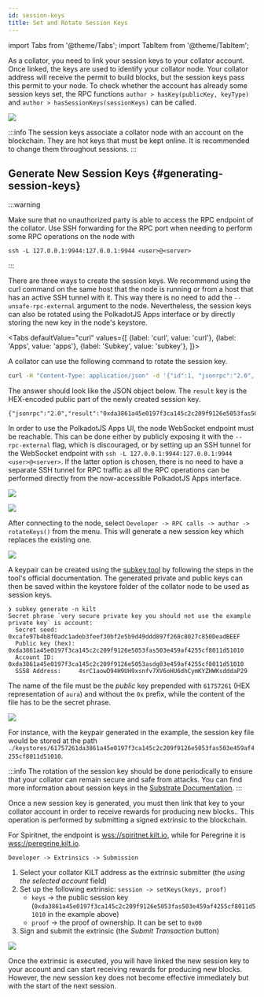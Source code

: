 ```yaml
---
id: session-keys
title: Set and Rotate Session Keys
---
```


import Tabs from '@theme/Tabs';
import TabItem from '@theme/TabItem';

As a collator, you need to link your session keys to your collator account.
Once linked, the keys are used to identify your collator node.
Your collator address will receive the permit to build blocks, but the session keys pass this permit to your node.
To check whether the account has already some session keys set, the RPC functions `author > hasKey(publicKey, keyType)` and `author > hasSessionKeys(sessionKeys)` can be called.

![](/img/chain/author-hasKey.png)

:::info
The session keys associate a collator node with an account on the blockchain.
They are hot keys that must be kept online.
It is recommended to change them throughout sessions.
:::

## Generate New Session Keys {#generating-session-keys}

:::warning

Make sure that no unauthorized party is able to access the RPC endpoint of the collator.
Use SSH forwarding for the RPC port when needing to perform some RPC operations on the node with

```
ssh -L 127.0.0.1:9944:127.0.0.1:9944 <user>@<server>
```
:::

There are three ways to create the session keys.
We recommend using the curl command on the same host that the node is running or from a host that has an active SSH tunnel with it.
This way there is no need to add the `--unsafe-rpc-external` argument to the node.
Nevertheless, the session keys can also be rotated using the PolkadotJS Apps interface or by directly storing the new key in the node's keystore.


<Tabs
  defaultValue="curl"
  values={[
    {label: 'curl', value: 'curl'},
    {label: 'Apps', value: 'apps'},
    {label: 'Subkey', value: 'subkey'},
  ]}>
<TabItem value="curl">

A collator can use the following command to rotate the session key.

```bash
curl -H "Content-Type: application/json" -d '{"id":1, "jsonrpc":"2.0", "method": "author_rotateKeys", "params":[]}' http://localhost:9944
```

The answer should look like the JSON object below.
The `result` key is the HEX-encoded public part of the newly created session key.

```
{"jsonrpc":"2.0","result":"0xda3861a45e0197f3ca145c2c209f9126e5053fas503e459af4255cf8011d51010","id":1}
```

</TabItem>
<TabItem value="apps">

In order to use the PolkadotJS Apps UI, the node WebSocket endpoint must be reachable.
This can be done either by publicly exposing it with the `--rpc-external` flag, which is discouraged, or by setting up an SSH tunnel for the WebSocket endpoint with `ssh -L 127.0.0.1:9944:127.0.0.1:9944 <user>@<server>`.
If the latter option is chosen, there is no need to have a separate SSH tunnel for RPC traffic as all the RPC operations can be performed directly from the now-accessible PolkadotJS Apps interface.

![](/img/chain/chain-menu.png)

![](/img/chain/chain-selection.png)

After connecting to the node, select `Developer -> RPC calls -> author -> rotateKeys()` from the menu.
This will generate a new session key which replaces the existing one.

![](/img/chain/author-rotateKeys.png)

</TabItem>
<TabItem value="subkey">

A keypair can be created using the [subkey tool](https://substrate.dev/docs/en/knowledgebase/integrate/subkey) by following the steps in the tool's official documentation.
The generated private and public keys can then be saved within the keystore folder of the collator node to be used as session keys.

```
❯ subkey generate -n kilt
Secret phrase `very secure private key you should not use the example private key` is account:
  Secret seed:      0xcafe97b4b8f0adc1adeb3feef30bf2e5b9d49ddd897f268c8027c850DeadBEEF
  Public key (hex): 0xda3861a45e0197f3ca145c2c209f9126e5053fas503e459af4255cf8011d51010
  Account ID:       0xda3861a45e0197f3ca145c2c209f9126e5053asdg03e459af4255cf8011d51010
  SS58 Address:     4srC1aowD94H9UH9xsnfv7XV6oHU6dhCymKYZHWKsdddaP29
```

The name of the file must be the *public* key prepended with `61757261` (HEX representation of `aura`) and without the `0x` prefix, while the content of the file has to be the secret phrase.

![](/img/chain/session-key-file.png)

For instance, with the keypair generated in the example, the session key file would be stored at the path `./keystores/61757261da3861a45e0197f3ca145c2c209f9126e5053fas503e459af4255cf8011d51010`.

</TabItem>
</Tabs>


:::info
The rotation of the session key should be done periodically to ensure that your collator can remain secure and safe from attacks.
You can find more information about session keys in the [Substrate Documentation](https://docs.substrate.io/v3/concepts/session-keys/#generation-and-use).
:::

Once a new session key is generated, you must then link that key to your collator account in order to receive rewards for producing new blocks..
This operation is performed by submitting a signed extrinsic to the blockchain.

For Spiritnet, the endpoint is [wss://spiritnet.kilt.io](https://polkadot.js.org/apps/?rpc=wss%3A%2F%2Fkilt-rpc.dwellir.com#/explorer), while for Peregrine it is [wss://peregrine.kilt.io](https://polkadot.js.org/apps/?rpc=wss%3A%2F%2Fperegrine-stg.kilt.io#/explorer).

`Developer -> Extrinsics -> Submission`

1. Select your collator KILT address as the extrinsic submitter (the *using the selected account* field)
2. Set up the following extrinsic: `session -> setKeys(keys, proof)`
    - `keys` -> the public session key (`0xda3861a45e0197f3ca145c2c209f9126e5053fas503e459af4255cf8011d51010` in the example above)
    - `proof` -> the proof of ownership. It can be set to `0x00`
3. Sign and submit the extrinsic (the *Submit Transaction* button)

![](/img/chain/session-setKeys.png)

Once the extrinsic is executed, you will have linked the new session key to your account and can start receiving rewards for producing new blocks.
However, the new session key does not become effective immediately but with the start of the next session.
